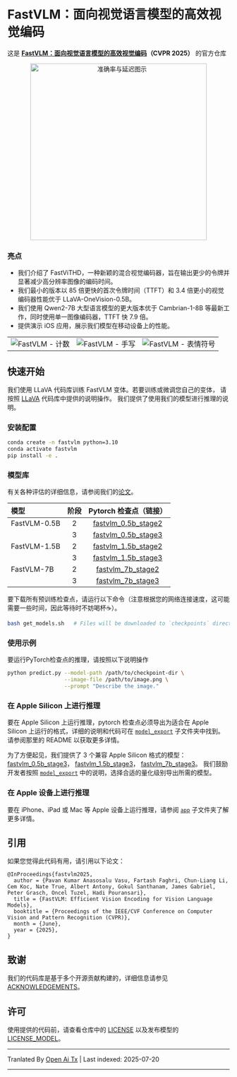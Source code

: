 ﻿
# FastVLM：面向视觉语言模型的高效视觉编码

这是
**[FastVLM：面向视觉语言模型的高效视觉编码](https://www.arxiv.org/abs/2412.13303)（CVPR 2025）** 的官方仓库

[//]: # (![FastViTHD Performance]&#40;docs/acc_vs_latency_qwen-2.png&#41;)
<p align="center">
<img src="https://raw.githubusercontent.com/apple/ml-fastvlm/main/docs/acc_vs_latency_qwen-2.png" alt="准确率与延迟图示" width="400"/>
</p>

### 亮点
* 我们介绍了 FastViTHD，一种新颖的混合视觉编码器，旨在输出更少的令牌并显著减少高分辨率图像的编码时间。  
* 我们最小的版本以 85 倍更快的首次令牌时间（TTFT）和 3.4 倍更小的视觉编码器性能优于 LLaVA-OneVision-0.5B。
* 我们使用 Qwen2-7B 大型语言模型的更大版本优于 Cambrian-1-8B 等最新工作，同时使用单一图像编码器，TTFT 快 7.9 倍。
* 提供演示 iOS 应用，展示我们模型在移动设备上的性能。

<table>
<tr>
    <td><img src="https://raw.githubusercontent.com/apple/ml-fastvlm/main/docs/fastvlm-counting.gif" alt="FastVLM - 计数"></td>
    <td><img src="https://raw.githubusercontent.com/apple/ml-fastvlm/main/docs/fastvlm-handwriting.gif" alt="FastVLM - 手写"></td>
    <td><img src="https://raw.githubusercontent.com/apple/ml-fastvlm/main/docs/fastvlm-emoji.gif" alt="FastVLM - 表情符号"></td>
</tr>
</table>

## 快速开始
我们使用 LLaVA 代码库训练 FastVLM 变体。若要训练或微调您自己的变体，
请按照 [LLaVA](https://github.com/haotian-liu/LLaVA) 代码库中提供的说明操作。
我们提供了使用我们的模型进行推理的说明。

### 安装配置

```bash
conda create -n fastvlm python=3.10
conda activate fastvlm
pip install -e .
```
### 模型库
有关各种评估的详细信息，请参阅我们的[论文](https://www.arxiv.org/abs/2412.13303)。

| 模型          | 阶段  |                                            Pytorch 检查点（链接）                                               |
|:-------------|:-----:|:---------------------------------------------------------------------------------------------------------------:|
| FastVLM-0.5B |   2   | [fastvlm_0.5b_stage2](https://ml-site.cdn-apple.com/datasets/fastvlm/llava-fastvithd_0.5b_stage2.zip) |
|              |   3   | [fastvlm_0.5b_stage3](https://ml-site.cdn-apple.com/datasets/fastvlm/llava-fastvithd_0.5b_stage3.zip) |
| FastVLM-1.5B |   2   | [fastvlm_1.5b_stage2](https://ml-site.cdn-apple.com/datasets/fastvlm/llava-fastvithd_1.5b_stage2.zip) |
|              |   3   | [fastvlm_1.5b_stage3](https://ml-site.cdn-apple.com/datasets/fastvlm/llava-fastvithd_1.5b_stage3.zip)  |
| FastVLM-7B   |   2   | [fastvlm_7b_stage2](https://ml-site.cdn-apple.com/datasets/fastvlm/llava-fastvithd_7b_stage2.zip)  |
|              |   3   | [fastvlm_7b_stage3](https://ml-site.cdn-apple.com/datasets/fastvlm/llava-fastvithd_7b_stage3.zip)  |

要下载所有预训练检查点，请运行以下命令（注意根据您的网络连接速度，这可能需要一些时间，因此等待时不妨喝杯☕️）。


```bash
bash get_models.sh   # Files will be downloaded to `checkpoints` directory.
```
### 使用示例  
要运行PyTorch检查点的推理，请按照以下说明操作

```bash
python predict.py --model-path /path/to/checkpoint-dir \
                  --image-file /path/to/image.png \
                  --prompt "Describe the image."
```
### 在 Apple Silicon 上进行推理
要在 Apple Silicon 上运行推理，pytorch 检查点必须导出为适合在 Apple Silicon 上运行的格式，详细的说明和代码可在 [`model_export`](model_export/) 子文件夹中找到。
请参阅那里的 README 以获取更多详情。

为了方便起见，我们提供了 3 个兼容 Apple Silicon 格式的模型：[fastvlm_0.5b_stage3](https://ml-site.cdn-apple.com/datasets/fastvlm/llava-fastvithd_0.5b_stage3_llm.fp16.zip)，
[fastvlm_1.5b_stage3](https://ml-site.cdn-apple.com/datasets/fastvlm/llava-fastvithd_1.5b_stage3_llm.int8.zip)，
[fastvlm_7b_stage3](https://ml-site.cdn-apple.com/datasets/fastvlm/llava-fastvithd_7b_stage3_llm.int4.zip)。
我们鼓励开发者按照 [`model_export`](model_export/) 中的说明，选择合适的量化级别导出所需的模型。

### 在 Apple 设备上进行推理
要在 iPhone、iPad 或 Mac 等 Apple 设备上运行推理，请参阅 [`app`](app/) 子文件夹了解更多详情。

## 引用
如果您觉得此代码有用，请引用以下论文：



```
@InProceedings{fastvlm2025,
  author = {Pavan Kumar Anasosalu Vasu, Fartash Faghri, Chun-Liang Li, Cem Koc, Nate True, Albert Antony, Gokul Santhanam, James Gabriel, Peter Grasch, Oncel Tuzel, Hadi Pouransari},
  title = {FastVLM: Efficient Vision Encoding for Vision Language Models},
  booktitle = {Proceedings of the IEEE/CVF Conference on Computer Vision and Pattern Recognition (CVPR)},
  month = {June},
  year = {2025},
}
```
## 致谢
我们的代码库是基于多个开源贡献构建的，详细信息请参见 [ACKNOWLEDGEMENTS](ACKNOWLEDGEMENTS)。

## 许可
使用提供的代码前，请查看仓库中的 [LICENSE](LICENSE) 以及发布模型的 [LICENSE_MODEL](LICENSE_MODEL)。




---

Tranlated By [Open Ai Tx](https://github.com/OpenAiTx/OpenAiTx) | Last indexed: 2025-07-20

---